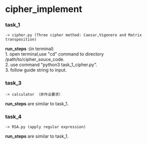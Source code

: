 # cipher_implement

### **task_1** 
    -> cipher.py (Three cipher method: Caesar,Vigenere and Matrix transposition)
**run_steps** :(in terminal)  
        1. open terminal,use "cd" command to directory /path/to/cipher_souce_code.  
        2. use command "python3 task_1_cipher.py".  
        3. follow guide string to input.  

### **task_3** 
    -> calculator （非作业要求）
**run_steps** are similar to task_1.

### **task_4** 
    -> RSA.py (apply regular expression)
**run_steps** are similar to task_1.
